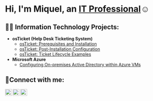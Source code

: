 <h1>Hi, I'm Miquel, an <a href="https://linkedin.com/in/miquel-manaois">IT Professional</a>☺</h1>

<h2>👨‍💻 Information Technology Projects:</h2>

- <b>osTicket (Help Desk Ticketing System)</b>
  - [osTicket: Prerequisites and Installation](https://github.com/miquelmanaois/osticket-prereqs)
  - [osTicket: Post-Installation Configuration](https://github.com/miquelmanaois/post-install-config)
  - [osTicket: Ticket Lifecycle Examples](https://github.com/miquelmanaois/ticket-lifecycle)
- <b>Microsoft Azure</b>
  - [Configuring On-premises Active Directory within Azure VMs](https://github.com/miquelmanaois/configure-ad)
 

<h2>🤳Connect with me:</h2>

[<img align="left" alt="Josh | Twitter" width="22px" src="https://cdn.jsdelivr.net/npm/simple-icons@v3/icons/twitter.svg" />][twitter]
[<img align="left" alt="Josh | LinkedIn" width="22px" src="https://cdn.jsdelivr.net/npm/simple-icons@v3/icons/linkedin.svg" />][linkedin]
[<img align="left" alt="Josh | Instagram" width="22px" src="https://cdn.jsdelivr.net/npm/simple-icons@v3/icons/instagram.svg" />][instagram]

[twitter]: https://twitter.com/Josh
[instagram]: https://www.instagram.com/Josh
[linkedin]: https://linkedin.com/in/Josh
